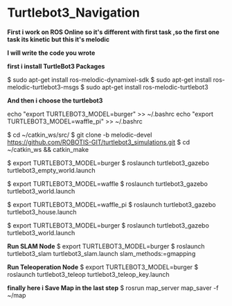 # Turtlebot3_Navigation
**First i work on ROS Online so it's different with first task ,so the first one task its kinetic but this it's melodic**

**I will write the code you wrote**

 **first i  install TurtleBot3 Packages**

$ sudo apt-get install ros-melodic-dynamixel-sdk
$ sudo apt-get install ros-melodic-turtlebot3-msgs
$ sudo apt-get install ros-melodic-turtlebot3

**And then i choose the turtlebot3**

echo "export TURTLEBOT3_MODEL=burger" >> ~/.bashrc
echo "export TURTLEBOT3_MODEL=waffle_pi" >> ~/.bashrc

$ cd ~/catkin_ws/src/
$ git clone -b melodic-devel https://github.com/ROBOTIS-GIT/turtlebot3_simulations.git
$ cd ~/catkin_ws && catkin_make

$ export TURTLEBOT3_MODEL=burger
$ roslaunch turtlebot3_gazebo turtlebot3_empty_world.launch


$ export TURTLEBOT3_MODEL=waffle
$ roslaunch turtlebot3_gazebo turtlebot3_world.launch


$ export TURTLEBOT3_MODEL=waffle_pi
$ roslaunch turtlebot3_gazebo turtlebot3_house.launch


$ export TURTLEBOT3_MODEL=burger
$ roslaunch turtlebot3_gazebo turtlebot3_world.launch

**Run SLAM Node**
$ export TURTLEBOT3_MODEL=burger
$ roslaunch turtlebot3_slam turtlebot3_slam.launch slam_methods:=gmapping

**Run Teleoperation Node**
$ export TURTLEBOT3_MODEL=burger
$ roslaunch turtlebot3_teleop turtlebot3_teleop_key.launch

**finally here i Save Map in the last step**
$ rosrun map_server map_saver -f ~/map
